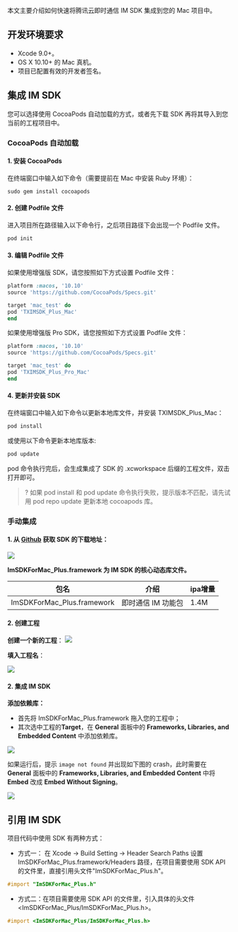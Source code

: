 本文主要介绍如何快速将腾讯云即时通信 IM SDK 集成到您的 Mac 项目中。

## 开发环境要求

- Xcode 9.0+。
- OS X 10.10+ 的 Mac 真机。
- 项目已配置有效的开发者签名。

## 集成 IM SDK

您可以选择使用 CocoaPods 自动加载的方式，或者先下载 SDK 再将其导入到您当前的工程项目中。

### CocoaPods 自动加载

#### 1. 安装 CocoaPods

在终端窗口中输入如下命令（需要提前在 Mac 中安装 Ruby 环境）：

```shell
sudo gem install cocoapods
```

#### 2. 创建 Podfile 文件

进入项目所在路径输入以下命令行，之后项目路径下会出现一个 Podfile 文件。

```ruby
pod init
```

#### 3. 编辑 Podfile 文件

如果使用增强版 SDK，请您按照如下方式设置 Podfile 文件：

```ruby
platform :macos, '10.10'
source 'https://github.com/CocoaPods/Specs.git'

target 'mac_test' do
pod 'TXIMSDK_Plus_Mac'
end
```

如果使用增强版 Pro SDK，请您按照如下方式设置 Podfile 文件：

```ruby
platform :macos, '10.10'
source 'https://github.com/CocoaPods/Specs.git'

target 'mac_test' do
pod 'TXIMSDK_Plus_Pro_Mac'
end
```

#### 4. 更新并安装 SDK

在终端窗口中输入如下命令以更新本地库文件，并安装 TXIMSDK_Plus_Mac：

```ruby
pod install
```

或使用以下命令更新本地库版本:

```ruby
pod update
```

pod 命令执行完后，会生成集成了 SDK 的 .xcworkspace 后缀的工程文件，双击打开即可。

> ? 如果 pod install 和 pod update 命令执行失败，提示版本不匹配，请先试用 pod repo update 更新本地 cocoapods 库。

### 手动集成

#### 1. 从 [Github]() 获取 SDK 的下载地址：

![](https://qcloudimg.tencent-cloud.cn/raw/f3a622cfde94381e793ade73cfedfc8b.png)

**ImSDKForMac_Plus.framework 为 IM SDK 的核心动态库文件。**

| 包名                       | 介绍               | ipa增量 |
| -------------------------- | ------------------ | ------- |
| ImSDKForMac_Plus.framework | 即时通信 IM 功能包 | 1.4M    |

#### 2. 创建工程

**创建一个新的工程**：
![](https://qcloudimg.tencent-cloud.cn/raw/01e44e524be7c812751266f70c6d799c.png)

**填入工程名**：

![](https://main.qcloudimg.com/raw/39f16307b69c8f0d766349e5ed201ef4.png)

#### 2. 集成 IM SDK

**添加依赖库：**

- 首先将 ImSDKForMac_Plus.framework 拖入您的工程中；
- 其次选中工程的**Target**，在 **General** 面板中的 **Frameworks, Libraries, and Embedded Content** 中添加依赖库。

![](https://qcloudimg.tencent-cloud.cn/raw/62a9d07ac2a915019aefabbbd287fc1e.png)

如果运行后，提示 `image not found` 并出现如下图的 crash，此时需要在 **General** 面板中的 **Frameworks, Libraries, and Embedded Content** 中将 **Embed** 改成 **Embed Without Signing**。

![](https://qcloudimg.tencent-cloud.cn/raw/18535db0c56c54f7383738a683d24918.png)





## 引用 IM SDK

项目代码中使用 SDK 有两种方式：

- 方式一： 在 Xcode -> Build Setting -> Header Search Paths 设置 ImSDKForMac_Plus.framework/Headers 路径，在项目需要使用 SDK API 的文件里，直接引用头文件"ImSDKForMac_Plus.h"。

```objectivec
#import "ImSDKForMac_Plus.h"
```

- 方式二：在项目需要使用 SDK API 的文件里，引入具体的头文件 <ImSDKForMac_Plus/ImSDKForMac_Plus.h>。

```objective-c
#import <ImSDKForMac_Plus/ImSDKForMac_Plus.h>
```

